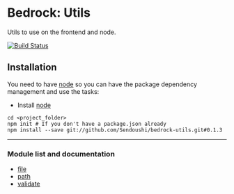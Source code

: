 # Bedrock: Utils

Utils to use on the frontend and node.

[![Build Status](https://travis-ci.org/Sendoushi/bedrock-utils.svg?branch=master)](https://travis-ci.org/Sendoushi/bedrock-utils)

## Installation
You need to have [node](http://nodejs.org) so you can have the package dependency management and use the tasks:
- Install [node](http://nodejs.org)

```
cd <project_folder>
npm init # If you don't have a package.json already
npm install --save git://github.com/Sendoushi/bedrock-utils.git#0.1.3
```

------------------------

### Module list and documentation
- [file](docs/file.md)
- [path](docs/path.md)
- [validate](docs/validate.md)
